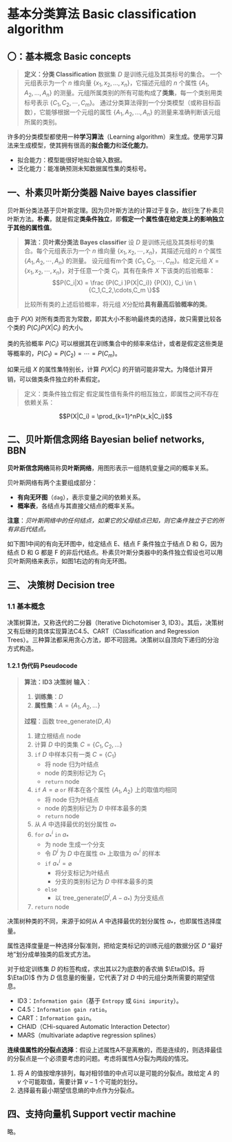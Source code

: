 <!-- @import "../../引用/my-style.less" -->

# 基本分类算法 Basic classification algorithm

## 〇：基本概念 Basic concepts

> **定义：分类 Classification**
> 数据集 $D$ 是训练元组及其类标号的集合。
> 一个元组表示为一个 $n$ 维向量 $\{x_1,x_2,\dots,x_n\}$，它描述元组的 $n$ 个属性 $\{A_1,A_2,\dots,A_n \}$ 的测量。元组所属类别的所有可能构成了**类集**，每一个类别用类标号表示 $\{C_1,C_2,\cdots,C_m\}$。
> 通过分类算法得到一个分类模型（或称目标函数），它能够根据一个元组的属性 $\{A_1,A_2,\dots,A_n \}$ 的测量来准确判断该元组所属的类别。

许多的分类模型都使用一种**学习算法**（Learning algorithm）来生成。使用学习算法来生成模型，使其拥有很高的**拟合能力**和**泛化能力**。

- 拟合能力：模型能很好地拟合输入数据。
- 泛化能力：能准确预测未知数据属性集的类标号。

## 一、朴素贝叶斯分类器 Naive bayes classifier

贝叶斯分类法基于贝叶斯定理。因为贝叶斯方法的计算过于复杂，故衍生了朴素贝叶斯方法。**朴素**，就是假定**类条件独立**，即**假定一个属性值在给定类上的影响独立于其他的属性值**。

> **算法：贝叶素分类法 Bayes classifier**
> 设 $D$ 是训练元组及其类标号的集合。每个元组表示为一个 $n$ 维向量 $\{x_1,x_2,\cdots,x_n\}$，其描述元组的 $n$ 个属性 $\{A_1,A_2,\cdots,A_n \}$ 的测量。
>设元组有m个类 $\{C_1,C_2,\cdots,C_m\}$。给定元组 $X=\{x_1,x_2,\cdots,x_n\}$，对于任意一个类 $C_i$，其有在条件 $X$ 下该类的后验概率：
> $$P(C_i|X) = \frac {P(C_i )P(X|C_i)} {P(X)},
C_i \in \{C_1,C_2,\cdots,C_m \}$$
>
>比较所有类的上述后验概率，将元组 $X$分配给**具有最高后验概率的类**。

由于 $P(X)$ 对所有类而言为常数，即其大小不影响最终类的选择，故只需要比较各个类的 $P(C_i)P(X|C_i)$ 的大小。

类的先验概率 $P(C_i)$ 可以根据其在训练集合中的频率来估计，或者是假定这些类是等概率的，$P(C_1 )=P(C_2 )=\cdots=P(C_m)$。

如果元组 $X$ 的属性集特别长，计算 $P(X|C_i)$ 的开销可能非常大。为降低计算开销，可以做类条件独立的朴素假定。

> 定义：类条件独立假定
假定属性值有条件的相互独立，即属性之间不存在依赖关系：

$$P(X|C_i) = \prod_{k=1}^nP(x_k|C_i)$$

## 二、贝叶斯信念网络 Bayesian belief networks, BBN

**贝叶斯信念网络**简称**贝叶斯网络**，用图形表示一组随机变量之间的概率关系。

贝叶斯网络有两个主要组成部分：

- **有向无环图**（`dag`），表示变量之间的依赖关系。
- **概率表**，各结点与其直接父结点的概率关系。

**注意**：*贝叶斯网络中的任何结点，如果它的父母结点已知，则它条件独立于它的所有非后代结点。*

如下图1中间的有向无环图中，给定结点 $\mathrm{E}$、结点 $\mathrm{F}$ 条件独立于结点 $\mathrm{D}$ 和 $\mathrm{G}$，因为结点 $\mathrm{D}$ 和 $\mathrm{G}$ 都是 $\mathrm{F}$ 的非后代结点。朴素贝叶斯分类器中的条件独立假设也可以用贝叶斯网络来表示，如图1右边的有向无环图。

## 三、 决策树 Decision tree

### 1.1 基本概念

决策树算法，又称迭代的二分器（Iterative Dichotomiser 3, ID3）。其后，决策树又有后继的具体实现算法C4.5、CART（Classification and Regression Trees）。三种算法都采用贪心方法，即不可回溯。决策树以自顶向下递归的分治方式构造。

#### 1.2.1 伪代码 Pseudocode

> **算法：ID3 决策树**
> **输入**：
>   1. **训练集**：$D$
>   2. **属性集**：$A=\{A_1, A_2, \dots\}$
>
> **过程**：函数 $\text{tree\_generate}(D, A)$
> 1. 建立根结点 node
> 2. 计算 $D$ 中的类集 $C=\{C_1, C_2, \dots\}$
> 3. `if` $D$ 中样本只有一类 $C=\{C_1\}$
>     - 将 node 归为叶结点
>     - node 的类别标记为 $C_1$
>     - `return` node
> 4. `if` $A=\varnothing$ `or` 样本在各个属性 $\{A_1, A_2\}$ 上的取值均相同
>     - 将 node 归为叶结点
>     - node 的类别标记为 $D$ 中样本最多的类
>     - `return` node
> 5. 从 $A$ 中选择最优的划分属性 $a_*$
> 6. `for` $a_*^i$ `in` $a_*$
>     - 为 node 生成一个分支
>     - 令 $D^i$ 为 $D$ 中在属性 $a_*$ 上取值为 $a_*^i$ 的样本
>     - `if` $a_*^i = \varnothing$
>         - 将分支标记为叶结点
>         - 分支的类别标记为 $D$ 中样本最多的类
>     - `else`
>         - 以 $\text{tree\_generate}(D^i,A-a_*)$ 为分支结点
> 7. `return` node

决策树种类的不同，来源于如何从 $A$ 中选择最优的划分属性 $a_*$，也即属性选择度量。

属性选择度量是一种选择分裂准则，把给定类标记的训练元组的数据分区 $D$ “最好地”划分成单独类的启发式方法。

对于给定训练集 $D$ 的标签构成，求出其以2为底数的香农熵 $\Eta(D)$。将 $\Eta(D)$ 作为 $D$ 信息量的衡量，它代表了对 $D$ 中的元组分类所需要的期望信息。

- ID3：`Information gain`（基于 `Entropy` 或 `Gini impurity`）。
- C4.5：`Information gain ratio`。
- CART：`Information gain`。
- CHAID（CHi-squared Automatic Interaction Detector）
- MARS（multivariate adaptive regression splines）

**连续值属性的分裂点选择**：假设上述属性A不是离散的，而是连续的，则选择最佳的分裂点是一个必须要考虑的问题。考虑将属性A分裂为两段的情况。

1. 将 $A$ 的值按增序排列，每对相邻值的中点可以是可能的分裂点。故给定 $A$ 的 $v$ 个可能取值，需要计算 $v-1$ 个可能的划分。
2. 选择最有最小期望信息熵的中点作为分裂点。

## 四、支持向量机 Support vectir machine

略。
